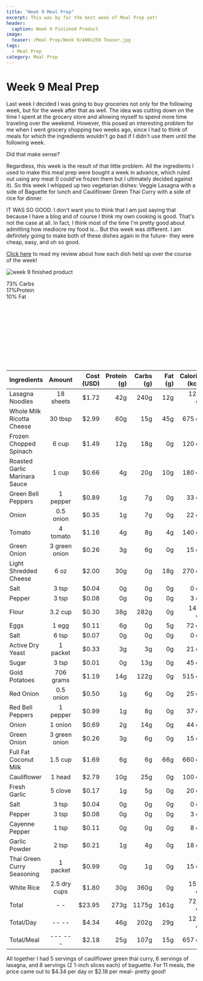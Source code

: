 ```yaml
---
title: "Week 9 Meal Prep"
excerpt: This was by far the best week of Meal Prep yet!
header:
  caption: Week 9 Finished Product
image:
  teaser: /Meal Prep/Week 9/400x250 Teaser.jpg
tags: 
  - Meal Prep
category: Meal Prep
---
```


# Week 9 Meal Prep

Last week I decided I was going to buy groceries not only for the following week, but for the week after that as well. The idea was cutting down on the time I spent at the grocery store and allowing myself to spend more time traveling over the weekend. However, this posed an interesting problem for me when I went grocery shopping two weeks ago, since I had to think of meals for which the ingredients wouldn't go bad if I didn't use them until the following week.

Did that make sense? 

Regardless, this week is the result of that little problem. All the ingredients I used to make this meal prep were bought a week in advance, which ruled out using any meat (I could've frozen them but I ultimately decided against it). So this week I whipped up two vegetarian dishes: Veggie Lasagna with a side of Baguette for lunch and Cauliflower Green Thai Curry with a side of rice for dinner. 

IT WAS SO GOOD. I don't want you to think that I am just saying that because I have a blog and of course I think my own cooking is good. That's not the case at all. In fact, I think most of the time I'm pretty good about admitting how mediocre my food is... But this week was different. I am definitely going to make both of these dishes again in the future- they were cheap, easy, and oh so good. 

[Click here](http://underwriteyourlife.com/meal%20prep/Week9Evaluation/) to read my review about how each dish held up over the course of the week!

![week 9 finished product](https://github.com/underwriteyourlife/underwriteyourlife/blob/master/images/Meal%20Prep/Week%209/Week%209.jpg?raw=true "Week 9 Finished Meal Prep")


<div class="c100 p73 big">
  <span>73% Carbs </span>
  <div class="slice">
    <div class="bar"></div>
    <div class="fill"></div>
  </div>
</div>

<div class="c100 p17 big">
  <span>17%Protein </span>
  <div class="slice">
    <div class="bar"></div>
    <div class="fill"></div>
  </div>
</div>

<div class="c100 p10 big">
  <span>10% Fat </span>
  <div class="slice">
    <div class="bar"></div>
    <div class="fill"></div>
  </div>
</div>

<br>
<br />
<br>
<br />
<br>
<br />
<br>
<br />
<br>
<br />

|	**Ingredients**	|	**Amount**		|	 **Cost (USD)** 	|	**Protein (g)**	|	**Carbs (g)**	|	**Fat (g)**	|	**Calories (kcal)**
|	:----------	|	:----------:		|	 ---------: 	|	 ---------: 	|	 ---------: 	|	 ---------: 	|	 ---------: 
|	Lasagna Noodles	|	18	sheets	|	 $1.72 	|	42g	|	240g	|	12g	|	1260 cal
|	Whole Milk Ricotta Cheese	|	30	tbsp	|	 $2.99 	|	60g	|	15g	|	45g	|	675 cal
|	Frozen Chopped Spinach	|	6	cup	|	 $1.49 	|	12g	|	18g	|	0g	|	120 cal
|	Roasted Garlic Marinara Sauce	|	1	cup	|	 $0.66 	|	4g	|	20g	|	10g	|	180 cal
|	Green Bell Peppers	|	1	pepper	|	 $0.89 	|	1g	|	7g	|	0g	|	33 cal
|	Onion	|	0.5	onion	|	 $0.35 	|	1g	|	7g	|	0g	|	22 cal
|	Tomato	|	4	tomato	|	 $1.16 	|	4g	|	8g	|	4g	|	140 cal
|	Green Onion	|	3	green onion	|	 $0.26 	|	3g	|	6g	|	0g	|	15 cal
|	Light Shredded Cheese	|	6	oz	|	 $2.00 	|	30g	|	0g	|	18g	|	270 cal
|	Salt	|	3	tsp	|	 $0.04 	|	0g	|	0g	|	0g	|	0 cal
|	Pepper	|	3	tsp	|	 $0.08 	|	0g	|	0g	|	0g	|	3 cal
|	Flour	|	3.2	cup	|	 $0.30 	|	38g	|	282g	|	0g	|	1408 cal
|	Eggs 	|	1	egg	|	 $0.11 	|	6g	|	0g	|	5g	|	72 cal
|	Salt	|	6	tsp	|	 $0.07 	|	0g	|	0g	|	0g	|	0 cal
|	Active Dry Yeast	|	1	packet	|	 $0.33 	|	3g	|	3g	|	0g	|	21 cal
|	Sugar	|	3	tsp	|	 $0.01 	|	0g	|	13g	|	0g	|	45 cal
|	Gold Potatoes	|	706	grams	|	 $1.19 	|	14g	|	122g	|	0g	|	515 cal
|	Red Onion	|	0.5	onion	|	 $0.50 	|	1g	|	6g	|	0g	|	25 cal
|	Red Bell Peppers	|	1	pepper	|	 $0.99 	|	1g	|	8g	|	0g	|	37 cal
|	Onion	|	1	onion	|	 $0.69 	|	2g	|	14g	|	0g	|	44 cal
|	Green Onion	|	3	green onion	|	 $0.26 	|	3g	|	6g	|	0g	|	15 cal
|	Full Fat Coconut Milk	|	1.5	cup	|	 $1.69 	|	6g	|	6g	|	66g	|	660 cal
|	Cauliflower 	|	1	head	|	 $2.79 	|	10g	|	25g	|	0g	|	100 cal
|	Fresh Garlic	|	5	clove	|	 $0.17 	|	1g	|	5g	|	0g	|	20 cal
|	Salt	|	3	tsp	|	 $0.04 	|	0g	|	0g	|	0g	|	0 cal
|	Pepper	|	3	tsp	|	 $0.08 	|	0g	|	0g	|	0g	|	3 cal
|	Cayenne Pepper	|	1	tsp	|	 $0.11 	|	0g	|	0g	|	0g	|	8 cal
|	Garlic Powder	|	2	tsp	|	 $0.21 	|	1g	|	4g	|	0g	|	18 cal
|	Thai Green Curry Seasoning	|	1	packet	|	 $0.99 	|	0g	|	1g	|	0g	|	15 cal
|	White Rice	|	2.5	dry cups	|	 $1.80 	|	30g	|	360g	|	0g	|	1500 cal
|	Total	|	-	-	|	 $23.95 	|	273g	|	1175g	|	161g	|	7224 cal
|	Total/Day	|	--	--	|	 $4.34 	|	46g	|	202g	|	29g	|	1238 cal
|	Total/Meal	|	---	---	|	 $2.18 	|	25g	|	107g	|	15g	|	657 cal

All together I had 5 servings of cauliflower green thai curry, 6 servings of lasagna, and 8 servings (2 1-inch slices each) of baguette. For 11 meals, the price came out to $4.34 per day or $2.18 per meal- pretty good! 
